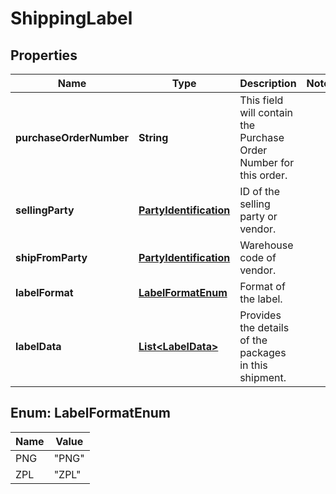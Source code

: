 
# ShippingLabel

## Properties
Name | Type | Description | Notes
------------ | ------------- | ------------- | -------------
**purchaseOrderNumber** | **String** | This field will contain the Purchase Order Number for this order. | 
**sellingParty** | [**PartyIdentification**](PartyIdentification.md) | ID of the selling party or vendor. | 
**shipFromParty** | [**PartyIdentification**](PartyIdentification.md) | Warehouse code of vendor. | 
**labelFormat** | [**LabelFormatEnum**](#LabelFormatEnum) | Format of the label. | 
**labelData** | [**List&lt;LabelData&gt;**](LabelData.md) | Provides the details of the packages in this shipment. | 


<a name="LabelFormatEnum"></a>
## Enum: LabelFormatEnum
Name | Value
---- | -----
PNG | &quot;PNG&quot;
ZPL | &quot;ZPL&quot;



